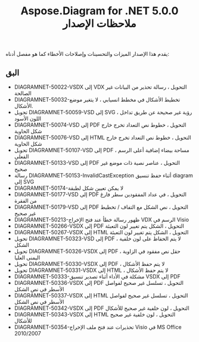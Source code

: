 ﻿---
title: Aspose.Diagram for .NET 5.0.0 ملاحظات الإصدار
type: docs
weight: 100
url: /ar/net/aspose-diagram-for-net-5-0-0-release-notes/
---
يقدم هذا الإصدار الميزات والتحسينات وإصلاحات الأخطاء كما هو مفصل أدناه:
## **البق**
- DIAGRAMNET-50022-VSDX إلى VDX التحويل ، رسالة تحذير من البيانات غير الصالحة
- DIAGRAMNET-50032-تخطيط الأشكال في مخطط انسيابي ، لا يتغير موضع الأشكال.
- تحويل DIAGRAMNET-50059-VSD إلى SVG ، رؤية غير صحيحة عن طريق تداخل اللون الأسود
- DIAGRAMNET-50074-VSD إلى PDF التحويل ، خطوط نص التعداد تخرج خارج شكل الحاوية
- DIAGRAMNET-50076-VSD إلى HTML التحويل ، خطوط نص التعداد تخرج خارج شكل الحاوية
- تحويل DIAGRAMNET-50107-VSD إلى PDF ، مساحة بيضاء إضافية أعلى الرسم الفعلي
- DIAGRAMNET-50133-VSD إلى PDF التحويل ، عناصر نصية ذات موضع غير صحيح
- رسالة DIAGRAMNET-50153-InvalidCastException أثناء حفظ تنسيق diagram إلى SVG
- DIAGRAMNET-50174-لا يمكن تعيين شكل لطبقة
- DIAGRAMNET-50177-VSD إلى PDF التحويل ، في عداد المفقودين سطر فارغ من الفقرة
- DIAGRAMNET-50179-VSD إلى PDF التحويل ، نص الشكل مع التفاف / تخطيط غير صحيح
- DIAGRAMNET-50213-ظهور رسالة خطأ عند فتح الإخراج VDX الرسم في Visio
- DIAGRAMNET-50266-VSDX إلى PDF التحويل ، الشكل يتم تغيير لون التعبئة
- DIAGRAMNET-50267-VSDX إلى HTML التحويل ، الشكل يتم تغيير لون التعبئة
- تحويل DIAGRAMNET-50323-VSD إلى PDF ، لا يتم الحفاظ على لون خلفية الشكل
- تحويل DIAGRAMNET-50326-VSDX إلى PDF ، حقل نص مفقود في الزاوية اليمنى العليا
- تحويل DIAGRAMNET-50330-VSDX إلى PDF ، لا يتم حفظ الأشكال
- تحويل DIAGRAMNET-50331-VSDX إلى HTML ، لا يتم حفظ الأشكال
- DIAGRAMNET-50333-مشكلة في الأداء أثناء تصدير تنسيق VSDX إلى PDF
- DIAGRAMNET-50336-VSDX إلى PDF التحويل ، تسلسل غير صحيح لفواصل الأسطر في نص الشكل
- DIAGRAMNET-50337-VSDX إلى HTML التحويل ، تسلسل غير صحيح لفواصل الأسطر في نص الشكل
- DIAGRAMNET-50342-VSDX إلى PDF التحويل ، لون خلفية غير صحيح للأشكال
- DIAGRAMNET-50343-VSDX إلى HTML التحويل ، لون خلفية غير صحيح للأشكال
- DIAGRAMNET-50354-تحذيرات عند فتح ملف الإخراج Visio في MS Office 2010/2007
